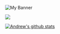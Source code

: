 ![My Banner](https://user-images.githubusercontent.com/28151071/89125407-31b11480-d4d6-11ea-9c03-4df5c9f59688.png)

<img align="center" src="https://github-readme-stats.vercel.app/api/top=langs/?username=ascrees&theme=dark" />

[![Andrew's github stats](https://github-readme-stats.vercel.app/api?username=ascrees)](https://github.com/ascrees/github-readme-stats)
